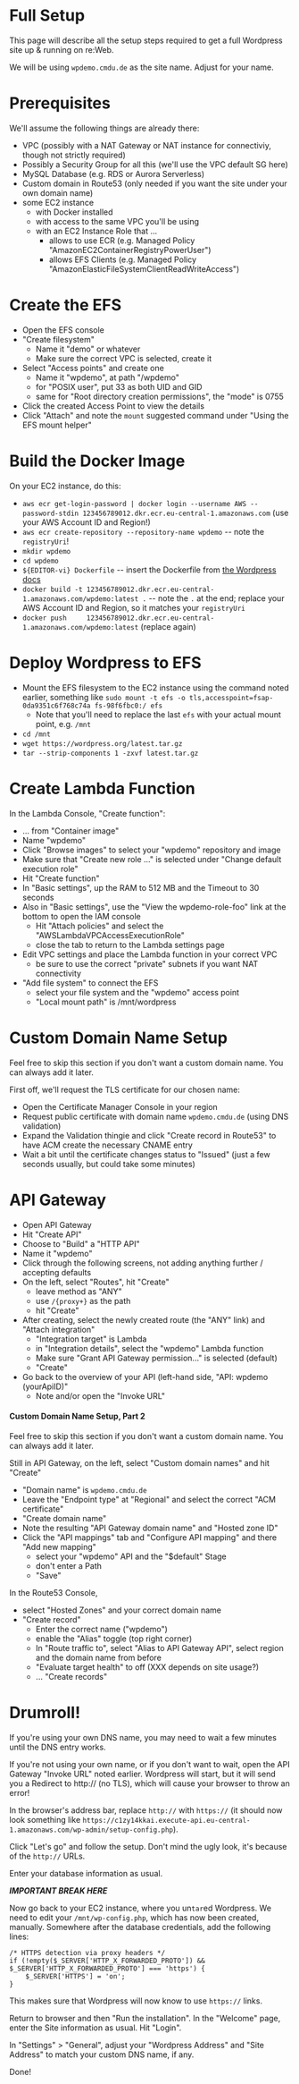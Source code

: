 # Full Setup

This page will describe all the setup steps required to get a full Wordpress site up & running on re:Web.

We will be using `wpdemo.cmdu.de` as the site name. Adjust for your name.

# Prerequisites

We'll assume the following things are already there:
- VPC (possibly with a NAT Gateway or NAT instance for connectiviy, though not strictly required)
- Possibly a Security Group for all this (we'll use the VPC default SG here)
- MySQL Database (e.g. RDS or Aurora Serverless)
- Custom domain in Route53 (only needed if you want the site under your own domain name)
- some EC2 instance 
  - with Docker installed
  - with access to the same VPC you'll be using
  - with an EC2 Instance Role that ...
    - allows to use ECR (e.g. Managed Policy "AmazonEC2ContainerRegistryPowerUser")
    - allows EFS Clients (e.g. Managed Policy "AmazonElasticFileSystemClientReadWriteAccess")

# Create the EFS

- Open the EFS console
- "Create filesystem"
  - Name it "demo" or whatever
  - Make sure the correct VPC is selected, create it
- Select "Access points" and create one
  - Name it "wpdemo", at path "/wpdemo"
  - for "POSIX user", put 33 as both UID and GID
  - same for "Root directory creation permissions", the "mode" is 0755
- Click the created Access Point to view the details
- Click "Attach" and note the `mount` suggested command under "Using the EFS mount helper"

# Build the Docker Image

On your EC2 instance, do this:

- `aws ecr get-login-password | docker login --username AWS --password-stdin 123456789012.dkr.ecr.eu-central-1.amazonaws.com` (use your AWS Account ID and Region!)
- `aws ecr create-repository --repository-name wpdemo` -- note the `registryUri`!
- `mkdir wpdemo`
- `cd wpdemo`
- `${EDITOR-vi} Dockerfile` -- insert the Dockerfile from [the Wordpress docs](app/wordpress.md)
- `docker build -t 123456789012.dkr.ecr.eu-central-1.amazonaws.com/wpdemo:latest .` -- note the `.` at the end; replace your AWS Account ID and Region, so it matches your `registryUri`
- `docker push     123456789012.dkr.ecr.eu-central-1.amazonaws.com/wpdemo:latest` (replace again)

# Deploy Wordpress to EFS

- Mount the EFS filesystem to the EC2 instance using the command noted earlier, something like `sudo mount -t efs -o tls,accesspoint=fsap-0da9351c6f768c74a fs-98f6fbc0:/ efs`
  - Note that you'll need to replace the last `efs` with your actual mount point, e.g. `/mnt`
- `cd /mnt`
- `wget https://wordpress.org/latest.tar.gz`
- `tar --strip-components 1 -zxvf latest.tar.gz`

# Create Lambda Function

In the Lambda Console, "Create function":
- ... from "Container image"
- Name "wpdemo"
- Click "Browse images" to select your "wpdemo" repository and image
- Make sure that "Create new role ..." is selected under "Change default execution role"
- Hit "Create function"
- In "Basic settings", up the RAM to 512 MB and the Timeout to 30 seconds
- Also in "Basic settings", use the "View the wpdemo-role-foo" link at the bottom to open the IAM console
  - Hit "Attach policies" and select the "AWSLambdaVPCAccessExecutionRole"
  - close the tab to return to the Lambda settings page
- Edit VPC settings and place the Lambda function in your correct VPC
  -  be sure to use the correct "private" subnets if you want NAT connectivity
- "Add file system" to connect the EFS
  - select your file system and the "wpdemo" access point
  - "Local mount path" is /mnt/wordpress

# Custom Domain Name Setup

Feel free to skip this section if you don't want a custom domain name. You can always add it later.

First off, we'll request the TLS certificate for our chosen name:
- Open the Certificate Manager Console in your region
- Request public certificate with domain name `wpdemo.cmdu.de` (using DNS validation)
- Expand the Validation thingie and click "Create record in Route53" to have ACM create the necessary CNAME entry
- Wait a bit until the certificate changes status to "Issued" (just a few seconds usually, but could take some minutes)

# API Gateway

- Open API Gateway
- Hit "Create API"
- Choose to "Build" a "HTTP API"
- Name it "wpdemo"
- Click through the following screens, not adding anything further / accepting defaults
- On the left, select "Routes", hit "Create"
  - leave method as "ANY"
  - use `/{proxy+}` as the path
  - hit "Create"
- After creating, select the newly created route (the "ANY" link) and "Attach integration"
  - "Integration target" is Lambda
  - in "Integration details", select the "wpdemo" Lambda function
  - Make sure "Grant API Gateway permission..." is selected (default)
  - "Create"
- Go back to the overview of your API (left-hand side, "API: wpdemo (yourApiID)"
  - Note and/or open the "Invoke URL"

#### Custom Domain Name Setup, Part 2

Feel free to skip this section if you don't want a custom domain name. You can always add it later.

Still in API Gateway, on the left, select "Custom domain names" and hit "Create"
- "Domain name" is `wpdemo.cmdu.de`
- Leave the "Endpoint type" at "Regional" and select the correct "ACM certificate"
- "Create domain name"
- Note the resulting "API Gateway domain name" and "Hosted zone ID"
- Click the "API mappings" tab and "Configure API mapping" and there "Add new mapping"
  - select your "wpdemo" API and the "$default" Stage
  - don't enter a Path
  - "Save"

In the Route53 Console,
- select "Hosted Zones" and your correct domain name
- "Create record"
  - Enter the correct name ("wpdemo")
  - enable the "Alias" toggle (top right corner)
  - In "Route traffic to", select "Alias to API Gateway API", select region and the domain name from before
  - "Evaluate target health" to off (XXX depends on site usage?)
  - ... "Create records"

# Drumroll!

If you're using your own DNS name, you may need to wait a few minutes until the DNS entry works.

If you're not using your own name, or if you don't want to wait, open the API Gateway "Invoke URL" noted earlier.
Wordpress will start, but it will send you a Redirect to http:// (no TLS), which will cause your browser to throw an
error!

In the browser's address bar, replace `http://` with `https://` (it should now look something
like `https://c1zy14kkai.execute-api.eu-central-1.amazonaws.com/wp-admin/setup-config.php`).

Click "Let's go" and follow the setup. Don't mind the ugly look, it's because of the `http://` URLs.

Enter your database information as usual.

***IMPORTANT BREAK HERE***

Now go back to your EC2 instance, where you un`tar`ed Wordpress. We need to edit your `/mnt/wp-config.php`,
which has now been created, manually. Somewhere after the database credentials, add the following lines:
```
/* HTTPS detection via proxy headers */
if (!empty($_SERVER['HTTP_X_FORWARDED_PROTO']) && $_SERVER['HTTP_X_FORWARDED_PROTO'] === 'https') {
    $_SERVER['HTTPS'] = 'on';
}
```
This makes sure that Wordpress will now know to use `https://` links.

Return to browser and then "Run the installation". In the "Welcome" page, enter the Site information as usual. Hit "Login".

In "Settings" > "General", adjust your "Wordpress Address" and "Site Address" to match your custom DNS name, if any.

Done!
